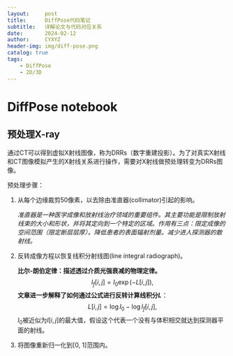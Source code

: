 ```yaml
---
layout:     post
title:      DiffPose代码笔记
subtitle:   详解论文与代码对应关系
date:       2024-02-12
author:     CYXYZ
header-img: img/diff-pose.png
catalog: true
tags:
    - DiffPose
    - 2D/3D
---
```




# DiffPose notebook

## 预处理X-ray

通过CT可以得到虚拟X射线图像，称为DRRs（数字重建投影）。为了对真实X射线和CT图像模拟产生的X射线关系进行操作，需要对X射线做预处理转变为DRRs图像。

预处理步骤：

1. 从每个边缘裁剪50像素，以去除由准直器(collimator)引起的影响。

   *准直器是一种医学成像和放射线治疗领域的重要组件。其主要功能是限制放射线束的大小和形状，并将其定向到一个特定的区域。作用有三点：限定成像的空间范围（限定断层层厚）。降低患者的表面辐射剂量。减少进人探测器的散射线。*

2. 反转成像方程以恢复线积分射线图(line integral radiograph)。

   **比尔-朗伯定律：描述透过介质光强衰减的物理定律。**
   $$
   I_f[i,j]=I_0\exp(-L[i,j]),
   $$
   **文章进一步解释了如何通过公式进行反转计算线积分$L$**：
   $$
   L[i,j]=\log I_0-\log I_f[i,j],
   $$
   $I_0$被近似为$I[i,j]$的最大值，假设这个代表一个没有与体积相交就达到探测器平面的射线。

3. 将图像重新归一化到[0, 1]范围内。

